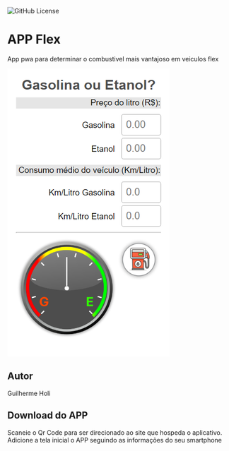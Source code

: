 ![GitHub License](https://img.shields.io/github/license/guiH0l1/flexV2)


# APP Flex
App pwa para determinar o combustivel mais vantajoso em veiculos flex

![](img/screenshot1.png)

## Autor
Guilherme Holi
## Download do APP
Scaneie o Qr Code para ser direcionado ao site que hospeda o aplicativo. Adicione a tela inicial o APP seguindo as informações do seu smartphone

![]()
